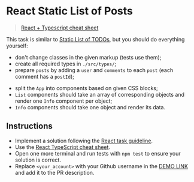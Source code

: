 # React Static List of Posts

> [React + Typescript cheat sheet](https://mate-academy.github.io/fe-program/js/extra/react-typescript)

This task is similar to [Static List of TODOs](https://github.com/mate-academy/react_static-list-of-todos#react-static-list-of-todos), but you should do everything yourself:

+ don't change classes in the given markup (tests use them); 
+ create all required types in `./src/types/`;
+ prepare `posts` by adding a `user` and `comments` to each `post` (each comment has a `postId`);
- split the `App` into components based on given CSS blocks;
  <!-- - styles from `App.scss` should be moved to separate files, as well. E.g.: `PostList.scss`; -->
- `List` components should take an array of corresponding objects and render one `Info` component per object;
- `Info` components should take one object and render its data.

## Instructions

- Implement a solution following the [React task guideline](https://github.com/mate-academy/react_task-guideline#react-tasks-guideline).
- Use the [React TypeScript cheat sheet](https://mate-academy.github.io/fe-program/js/extra/react-typescript).
- Open one more terminal and run tests with `npm test` to ensure your solution is correct.
- Replace `<your_account>` with your Github username in the [DEMO LINK](https://<your_account>.github.io/react_static-list-of-posts/) and add it to the PR description.
